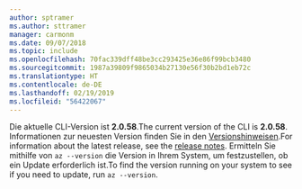 ```yaml
---
author: sptramer
ms.author: sttramer
manager: carmonm
ms.date: 09/07/2018
ms.topic: include
ms.openlocfilehash: 70fac339dff48be3cc293425e36e86f99bcb3480
ms.sourcegitcommit: 1987a39809f9865034b27130e56f30b2bd1eb72c
ms.translationtype: HT
ms.contentlocale: de-DE
ms.lasthandoff: 02/19/2019
ms.locfileid: "56422067"
---
```

<span data-ttu-id="e7950-101">Die aktuelle CLI-Version ist __2.0.58__.</span><span class="sxs-lookup"><span data-stu-id="e7950-101">The current version of the CLI is __2.0.58__.</span></span> <span data-ttu-id="e7950-102">Informationen zur neuesten Version finden Sie in den [Versionshinweisen](../release-notes-azure-cli.md).</span><span class="sxs-lookup"><span data-stu-id="e7950-102">For information about the latest release, see the [release notes](../release-notes-azure-cli.md).</span></span> <span data-ttu-id="e7950-103">Ermitteln Sie mithilfe von `az --version` die Version in Ihrem System, um festzustellen, ob ein Update erforderlich ist.</span><span class="sxs-lookup"><span data-stu-id="e7950-103">To find the version running on your system to see if you need to update, run `az --version`.</span></span>
